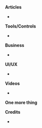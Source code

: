 **Articles**


* 

**Tools/Controls**

* 

**Business**

* 


**UI/UX**

*


**Videos**

* 

**One more thing**


**Credits**

* 